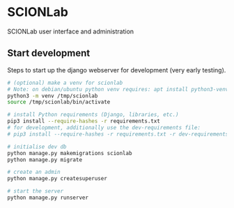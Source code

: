 # SCIONLab
SCIONLab user interface and administration

## Start development

Steps to start up the django webserver for development (very early testing).

```bash
# (optional) make a venv for scionlab
# Note: on debian/ubuntu python venv requires: apt install python3-venv
python3 -m venv /tmp/scionlab
source /tmp/scionlab/bin/activate

# install Python requirements (Django, libraries, etc.)
pip3 install --require-hashes -r requirements.txt
# for development, additionally use the dev-requirements file:
# pip3 install --require-hashes -r requirements.txt -r dev-requirements.txt

# initialise dev db
python manage.py makemigrations scionlab
python manage.py migrate

# create an admin
python manage.py createsuperuser

# start the server
python manage.py runserver
```


